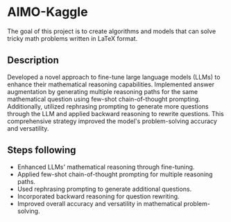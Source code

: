 # AIMO-Kaggle 
The goal of this project is to create algorithms and models that can solve tricky math problems written in LaTeX format.

## Description
Developed a novel approach to fine-tune large language models (LLMs) to enhance their mathematical reasoning capabilities. Implemented answer augmentation by generating multiple reasoning paths for the same mathematical question using few-shot chain-of-thought prompting. Additionally, utilized rephrasing prompting to generate more questions through the LLM and applied backward reasoning to rewrite questions. This comprehensive strategy improved the model's problem-solving accuracy and versatility.

## Steps following
- Enhanced LLMs' mathematical reasoning through fine-tuning.
- Applied few-shot chain-of-thought prompting for multiple reasoning paths.
- Used rephrasing prompting to generate additional questions.
- Incorporated backward reasoning for question rewriting.
- Improved overall accuracy and versatility in mathematical problem-solving.

